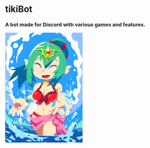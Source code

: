 # tikiBot

### A bot made for Discord with various games and features.

<img src="/static/tiki.jpg" width = 250 align="left">
